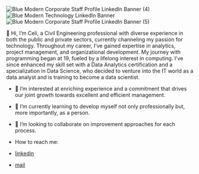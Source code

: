 
![Blue Modern Corporate Staff Profile LinkedIn Banner (4)](https://github.com/user-attachments/assets/cc4048b6-f329-40f6-a0be-2cb024e2773f)
![Blue Modern Technology LinkedIn Banner](https://github.com/user-attachments/assets/779dbe77-f12b-4778-9eba-9b21fdd3ffed)
![Blue Modern Corporate Staff Profile LinkedIn Banner (5)](https://github.com/user-attachments/assets/0cb3c91d-4272-4236-88bf-53a5fb0af64e)



👋 Hi, I’m Celi, a Civil Engineering professional with diverse experience in both the public and private sectors, currently channeling my passion for technology. Throughout my career, I’ve gained expertise in analytics, project management, and organizational development. My journey with programming began at 19, fueled by a lifelong interest in computing. I’ve since enhanced my skill set with a Data Analytics certification and a specialization in Data Science, who decided to venture into the IT world as a data analyst and is training to become a data scientist.

- 👀 I’m interested at enriching experience and a commitment that drives our joint growth towards excellent and efficient management.
- 🌱 I’m currently learning to develop myself not only professionally but, more importantly, as a person.
- 💞️ I’m looking to collaborate on improvement approaches for each process.
-  How to reach me:
 
  - [linkedin](www.linkedin.com/in/celinagriselfurbatto)
  - [mail](celifurbis@gmail.com)
  
<!---
celifurbis/celifurbis is a ✨ special ✨ repository because its `README.md` (this file) appears on your GitHub profile.
You can click the Preview link to take a look at your changes.
--->
